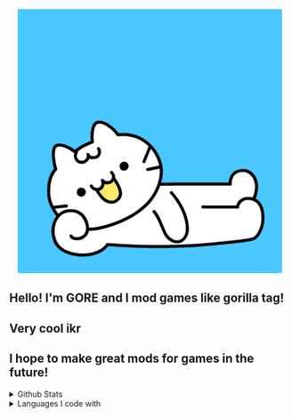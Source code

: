 <div align="center">
<img width="475" height="475" alt="GHBanner" src="https://github.com/GORE-MODS/Shit-forgit/blob/main/White%20Cat%20Hello%20GIF%20by%20Mikitti.gif" />
</div>




## Hello! I'm GORE and I mod games like gorilla tag!

## Very cool ikr

## I hope to make great mods for games in the future!

<details>
  <summary>Github Stats</summary>
<p align="center">  
  <a href="https://github.com/anuraghazra/github-readme-stats">
    <img height=170 align="center" src="https://github-readme-stats.vercel.app/api/top-langs?username=GORE-MODS&layout=compact&langs_count=8" />
  </a>
  <a href="https://github.com/anuraghazra/github-readme-stats">
    <img height=180 align="center" src="https://github-readme-stats.vercel.app/api?username=GORE-MODS" />
  </a>
  </p>
</details>

<details>
  <summary>Languages I code with</summary>
  <img src="https://raw.githubusercontent.com/devicons/devicon/master/icons/csharp/csharp-original.svg" alt="csharp" width="40" height="40"/>  
</a>  
<a href="https://www.java.com" target="_blank" rel="noreferrer">  
  <img src="https://raw.githubusercontent.com/devicons/devicon/master/icons/java/java-original.svg" alt="java" width="40" height="40"/>  
</a>  
<a href="https://www.w3schools.com/css/" target="_blank" rel="noreferrer">  
  <img src="https://raw.githubusercontent.com/devicons/devicon/master/icons/css3/css3-original-wordmark.svg" alt="css3" width="40" height="40"/>  
</a>  
<a href="https://www.w3.org/html/" target="_blank" rel="noreferrer">  
  <img src="https://raw.githubusercontent.com/devicons/devicon/master/icons/html5/html5-original-wordmark.svg" alt="html5" width="40" height="40"/>  
</a>  
<a href="https://developer.mozilla.org/en-US/docs/Web/JavaScript" target="_blank" rel="noreferrer">  
  <img src="https://raw.githubusercontent.com/devicons/devicon/master/icons/javascript/javascript-original.svg" alt="javascript" width="40" height="40"/>  
</a>  
<a href="https://www.typescriptlang.org/" target="_blank" rel="noreferrer">  
  <img src="https://raw.githubusercontent.com/devicons/devicon/master/icons/typescript/typescript-original.svg" alt="typescript" width="40" height="40"/>  
</a>  
<a href="https://nodejs.org" target="_blank" rel="noreferrer">  
  <img src="https://raw.githubusercontent.com/devicons/devicon/master/icons/nodejs/nodejs-original-wordmark.svg" alt="nodejs" width="40" height="40"/>  
</a>  
<a href="https://www.python.org" target="_blank" rel="noreferrer">  
  <img src="https://raw.githubusercontent.com/devicons/devicon/master/icons/python/python-original.svg" alt="python" width="40" height="40"/>  
</a>  
<br><br>
  </p>
</details>
